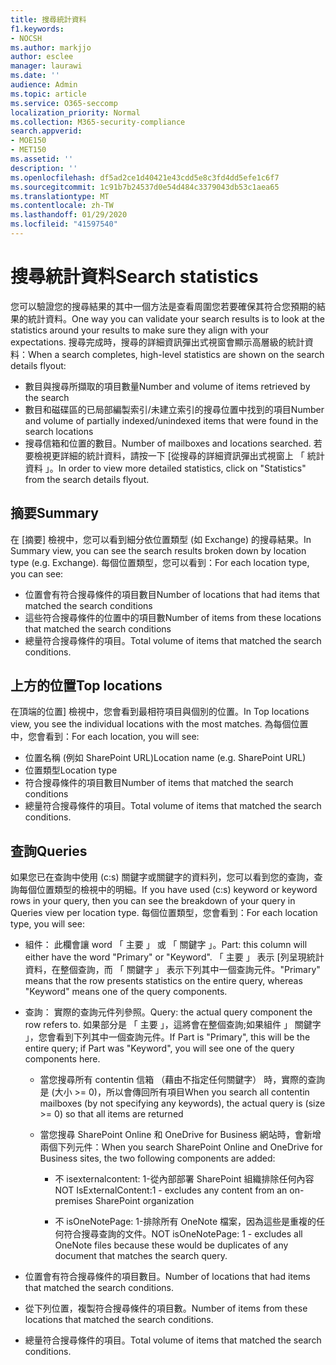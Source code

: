 ```yaml
---
title: 搜尋統計資料
f1.keywords:
- NOCSH
ms.author: markjjo
author: esclee
manager: laurawi
ms.date: ''
audience: Admin
ms.topic: article
ms.service: O365-seccomp
localization_priority: Normal
ms.collection: M365-security-compliance
search.appverid:
- MOE150
- MET150
ms.assetid: ''
description: ''
ms.openlocfilehash: df5ad2ce1d40421e43cdd5e8c3fd4dd5efe1c6f7
ms.sourcegitcommit: 1c91b7b24537d0e54d484c3379043db53c1aea65
ms.translationtype: MT
ms.contentlocale: zh-TW
ms.lasthandoff: 01/29/2020
ms.locfileid: "41597540"
---
```

# <a name="search-statistics"></a><span data-ttu-id="874bb-102">搜尋統計資料</span><span class="sxs-lookup"><span data-stu-id="874bb-102">Search statistics</span></span>

<span data-ttu-id="874bb-103">您可以驗證您的搜尋結果的其中一個方法是查看周圍您若要確保其符合您預期的結果的統計資料。</span><span class="sxs-lookup"><span data-stu-id="874bb-103">One way you can validate your search results is to look at the statistics around your results to make sure they align with your expectations.</span></span> <span data-ttu-id="874bb-104">搜尋完成時，搜尋的詳細資訊彈出式視窗會顯示高層級的統計資料：</span><span class="sxs-lookup"><span data-stu-id="874bb-104">When a search completes, high-level statistics are shown on the search details flyout:</span></span>
- <span data-ttu-id="874bb-105">數目與搜尋所擷取的項目數量</span><span class="sxs-lookup"><span data-stu-id="874bb-105">Number and volume of items retrieved by the search</span></span>
- <span data-ttu-id="874bb-106">數目和磁碟區的已局部編製索引/未建立索引的搜尋位置中找到的項目</span><span class="sxs-lookup"><span data-stu-id="874bb-106">Number and volume of partially indexed/unindexed items that were found in the search locations</span></span>
- <span data-ttu-id="874bb-107">搜尋信箱和位置的數目。</span><span class="sxs-lookup"><span data-stu-id="874bb-107">Number of mailboxes and locations searched.</span></span>
<span data-ttu-id="874bb-108">若要檢視更詳細的統計資料，請按一下 [從搜尋的詳細資訊彈出式視窗上 「 統計資料 」。</span><span class="sxs-lookup"><span data-stu-id="874bb-108">In order to view more detailed statistics, click on "Statistics" from the search details flyout.</span></span>

## <a name="summary"></a><span data-ttu-id="874bb-109">摘要</span><span class="sxs-lookup"><span data-stu-id="874bb-109">Summary</span></span>

<span data-ttu-id="874bb-110">在 [摘要] 檢視中，您可以看到細分依位置類型 (如 Exchange) 的搜尋結果。</span><span class="sxs-lookup"><span data-stu-id="874bb-110">In Summary view, you can see the search results broken down by location type (e.g. Exchange).</span></span> <span data-ttu-id="874bb-111">每個位置類型，您可以看到：</span><span class="sxs-lookup"><span data-stu-id="874bb-111">For each location type, you can see:</span></span>
- <span data-ttu-id="874bb-112">位置會有符合搜尋條件的項目數目</span><span class="sxs-lookup"><span data-stu-id="874bb-112">Number of locations that had items that matched the search conditions</span></span>
- <span data-ttu-id="874bb-113">這些符合搜尋條件的位置中的項目數</span><span class="sxs-lookup"><span data-stu-id="874bb-113">Number of items from these locations that matched the search conditions</span></span>
- <span data-ttu-id="874bb-114">總量符合搜尋條件的項目。</span><span class="sxs-lookup"><span data-stu-id="874bb-114">Total volume of items that matched the search conditions.</span></span>

## <a name="top-locations"></a><span data-ttu-id="874bb-115">上方的位置</span><span class="sxs-lookup"><span data-stu-id="874bb-115">Top locations</span></span>

<span data-ttu-id="874bb-116">在頂端的位置] 檢視中，您會看到最相符項目與個別的位置。</span><span class="sxs-lookup"><span data-stu-id="874bb-116">In Top locations view, you see the individual locations with the most matches.</span></span> <span data-ttu-id="874bb-117">為每個位置中，您會看到：</span><span class="sxs-lookup"><span data-stu-id="874bb-117">For each location, you will see:</span></span>
- <span data-ttu-id="874bb-118">位置名稱 (例如 SharePoint URL)</span><span class="sxs-lookup"><span data-stu-id="874bb-118">Location name (e.g. SharePoint URL)</span></span>
- <span data-ttu-id="874bb-119">位置類型</span><span class="sxs-lookup"><span data-stu-id="874bb-119">Location type</span></span>
- <span data-ttu-id="874bb-120">符合搜尋條件的項目數目</span><span class="sxs-lookup"><span data-stu-id="874bb-120">Number of items that matched the search conditions</span></span>
- <span data-ttu-id="874bb-121">總量符合搜尋條件的項目。</span><span class="sxs-lookup"><span data-stu-id="874bb-121">Total volume of items that matched the search conditions.</span></span>

## <a name="queries"></a><span data-ttu-id="874bb-122">查詢</span><span class="sxs-lookup"><span data-stu-id="874bb-122">Queries</span></span>

<span data-ttu-id="874bb-123">如果您已在查詢中使用 (c:s) 關鍵字或關鍵字的資料列，您可以看到您的查詢，查詢每個位置類型的檢視中的明細。</span><span class="sxs-lookup"><span data-stu-id="874bb-123">If you have used (c:s) keyword or keyword rows in your query, then you can see the breakdown of your query in Queries view per location type.</span></span> <span data-ttu-id="874bb-124">每個位置類型，您會看到：</span><span class="sxs-lookup"><span data-stu-id="874bb-124">For each location type, you will see:</span></span>

- <span data-ttu-id="874bb-125">組件： 此欄會讓 word 「 主要 」 或 「 關鍵字 」。</span><span class="sxs-lookup"><span data-stu-id="874bb-125">Part: this column will either have the word "Primary" or "Keyword".</span></span> <span data-ttu-id="874bb-126">「 主要 」 表示 [列呈現統計資料，在整個查詢，而 「 關鍵字 」 表示下列其中一個查詢元件。</span><span class="sxs-lookup"><span data-stu-id="874bb-126">"Primary" means that the row presents statistics on the entire query, whereas "Keyword" means one of the query components.</span></span>

- <span data-ttu-id="874bb-127">查詢： 實際的查詢元件列參照。</span><span class="sxs-lookup"><span data-stu-id="874bb-127">Query: the actual query component the row refers to.</span></span> <span data-ttu-id="874bb-128">如果部分是 「 主要 」，這將會在整個查詢;如果組件 」 關鍵字 」，您會看到下列其中一個查詢元件。</span><span class="sxs-lookup"><span data-stu-id="874bb-128">If Part is "Primary", this will be the entire query; if Part was "Keyword", you will see one of the query components here.</span></span>
  
  - <span data-ttu-id="874bb-129">當您搜尋所有 contentin 信箱 （藉由不指定任何關鍵字） 時，實際的查詢是 (大小 >= 0)，所以會傳回所有項目</span><span class="sxs-lookup"><span data-stu-id="874bb-129">When you search all contentin mailboxes (by not specifying any keywords), the actual query is (size >= 0) so that all items are returned</span></span>
  
  - <span data-ttu-id="874bb-130">當您搜尋 SharePoint Online 和 OneDrive for Business 網站時，會新增兩個下列元件：</span><span class="sxs-lookup"><span data-stu-id="874bb-130">When you search SharePoint Online and OneDrive for Business sites, the two following components are added:</span></span>
    
    - <span data-ttu-id="874bb-131">不 isexternalcontent: 1-從內部部署 SharePoint 組織排除任何內容</span><span class="sxs-lookup"><span data-stu-id="874bb-131">NOT IsExternalContent:1 - excludes any content from an on-premises SharePoint organization</span></span>
    
    - <span data-ttu-id="874bb-132">不 isOneNotePage: 1-排除所有 OneNote 檔案，因為這些是重複的任何符合搜尋查詢的文件。</span><span class="sxs-lookup"><span data-stu-id="874bb-132">NOT isOneNotePage: 1 - excludes all OneNote files because these would be duplicates of any document that matches the search query.</span></span>

- <span data-ttu-id="874bb-133">位置會有符合搜尋條件的項目數目。</span><span class="sxs-lookup"><span data-stu-id="874bb-133">Number of locations that had items that matched the search conditions.</span></span>

- <span data-ttu-id="874bb-134">從下列位置，複製符合搜尋條件的項目數。</span><span class="sxs-lookup"><span data-stu-id="874bb-134">Number of items from these locations that matched the search conditions.</span></span>

- <span data-ttu-id="874bb-135">總量符合搜尋條件的項目。</span><span class="sxs-lookup"><span data-stu-id="874bb-135">Total volume of items that matched the search conditions.</span></span>